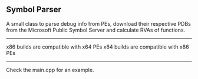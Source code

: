 ## Symbol Parser

A small class to parse debug info from PEs, download their respective PDBs from the Microsoft Public Symbol Server 
and calculate RVAs of functions.

----

x86 builds are compatible with x64 PEs
x64 builds are compatible with x86 PEs

----

Check the main.cpp for an example.
